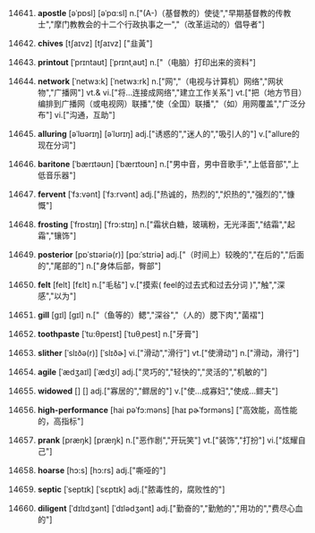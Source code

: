 14641. **apostle**
[əˈpɒsl]  [əˈpɑ:sl]
n.["(A-)（基督教的）使徒","早期基督教的传教士","摩门教教会的十二个行政执事之一","（改革运动的）倡导者"]  

14642. **chives**
[tʃaɪvz]  [tʃaɪvz]
["韭黃"]  

14643. **printout**
[ˈprɪntaʊt]  [ˈprɪntˌaʊt]
n.["（电脑）打印出来的资料"]  

14644. **network**
[ˈnetwɜ:k]  [ˈnetwɜ:rk]
n.["网","（电视与计算机）网络","网状物","广播网"]  vt.& vi.["将…连接成网络","建立工作关系"]  vt.["把（地方节目）编排到广播网（或电视网）联播","使（全国）联播","（如）用网覆盖","广泛分布"]  vi.["沟通，互助"]  

14645. **alluring**
[əˈlʊərɪŋ]  [əˈlʊrɪŋ]
adj.["诱惑的","迷人的","吸引人的"]  v.["allure的现在分词"]  

14646. **baritone**
[ˈbærɪtəʊn]  [ˈbærɪtoʊn]
n.["男中音，男中音歌手","上低音部","上低音乐器"]  

14647. **fervent**
[ˈfɜ:vənt]  [ˈfɜ:rvənt]
adj.["热诚的，热烈的","炽热的","强烈的","慷慨"]  

14648. **frosting**
[ˈfrɒstɪŋ]  [ˈfrɔ:stɪŋ]
n.["霜状白糖，玻璃粉，无光泽面","结霜","起霜","镶饰"]  

14649. **posterior**
[pɒˈstɪəriə(r)]  [pɑ:ˈstɪriə]
adj.["（时间上）较晚的","在后的","后面的","尾部的"]  n.["身体后部，臀部"]  

14650. **felt**
[felt]  [fɛlt]
n.["毛毡"]  v.["摸索( feel的过去式和过去分词 )","触","深感","以为"]  

14651. **gill**
[ɡɪl]  [ɡɪl]
n.["（鱼等的）鳃","深谷","（人的）腮下肉","菌褶"]  

14652. **toothpaste**
[ˈtu:θpeɪst]  [ˈtuθˌpest]
n.["牙膏"]  

14653. **slither**
[ˈslɪðə(r)]  [ˈslɪðɚ]
vi.["滑动","滑行"]  vt.["使滑动"]  n.["滑动，滑行"]  

14654. **agile**
[ˈædʒaɪl]  [ˈædʒl]
adj.["灵巧的","轻快的","灵活的","机敏的"]  

14655. **widowed**
[]  []
adj.["寡居的","鳏居的"]  v.["使…成寡妇","使成…鳏夫"]  

14656. **high-performance**
[hai pəˈfɔ:məns]  [haɪ pɚˈfɔrməns]
["高效能，高性能的，高指标"]  

14657. **prank**
[præŋk]  [præŋk]
n.["恶作剧","开玩笑"]  vt.["装饰","打扮"]  vi.["炫耀自己"]  

14658. **hoarse**
[hɔ:s]  [hɔ:rs]
adj.["嘶哑的"]  

14659. **septic**
[ˈseptɪk]  [ˈsɛptɪk]
adj.["脓毒性的，腐败性的"]  

14660. **diligent**
[ˈdɪlɪdʒənt]  [ˈdɪlədʒənt]
adj.["勤奋的","勤勉的","用功的","费尽心血的"]  

